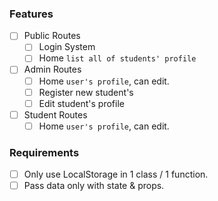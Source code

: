 ### Features

- [ ] Public Routes
  - [ ] Login System
  - [ ] Home `list all of students' profile`
- [ ] Admin Routes
  - [ ] Home `user's profile`, can edit.
  - [ ] Register new student's
  - [ ] Edit student's profile
- [ ] Student Routes
  - [ ] Home `user's profile`, can edit.

### Requirements

- [ ] Only use LocalStorage in 1 class / 1 function.
- [ ] Pass data only with state & props.